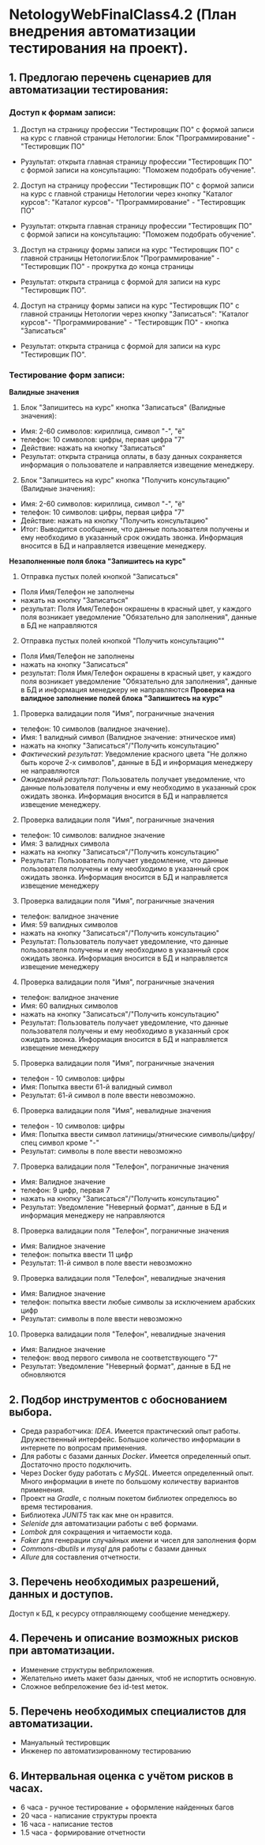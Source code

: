 # NetologyWebFinalClass4.2 (План внедрения автоматизации тестирования на проект).

## 1. Предлогаю перечень сценариев для автоматизации тестирования:
### Доступ к формам записи:
1. Доступ на страницу профессии "Тестировщик ПО" с формой записи на курс  с главной страницы Нетологии: Блок "Программирование" - "Тестировщик ПО" 
- Рузультат: открыта главная страницу профессии "Тестировщик ПО" с формой записи на консультацию: "Поможем подобрать обучение".
2. Доступ на страницу профессии "Тестировщик ПО" с формой записи на курс  с главной страницы Нетологии  через кнопку "Каталог курсов": "Каталог курсов"- "Программирование" - "Тестировщик ПО"
- Рузультат: открыта главная страницу профессии "Тестировщик ПО" с формой записи на консультацию: "Поможем подобрать обучение".
3. Доступ на страницу формы записи на курс "Тестировщик ПО"  с главной страницы Нетологии:Блок "Программирование" -  "Тестировщик ПО" - прокрутка до конца страницы
- Результат: открыта страница с формой для записи на курс "Тестировщик ПО".
4. Доступ на страницу формы записи на курс "Тестировщик ПО"  с главной страницы Нетологии через кнопку "Записаться": "Каталог курсов"- "Программирование" - "Тестировщик ПО" - кнопка "Записаться"
- Результат: открыта страница с формой для записи на курс "Тестировщик ПО".
### Тестирование форм записи:
**Валидные значения**
1. Блок "Запишитесь на курс" кнопка "Записаться" (Валидные значения): 
- Имя: 2-60 символов: кириллица, символ "-", "ё"
- телефон: 10 символов: цифры, первая цифра "7"
- Действие: нажать на кнопку "Записаться"
- Результат: открыта страница оплаты, в базу данных сохраняется информация о пользователе и направляется извещение менеджеру.
2. Блок "Запишитесь на курс" кнопка "Получить консультацию" (Валидные значения): 
- Имя: 2-60 символов: кириллица, символ "-", "ё"
- телефон: 10 символов: цифры, первая цифра "7"
- Действие: нажать на кнопку "Получить консультацию"
- Итог: Выводится сообщение, что данные пользователя получены и ему необходимо в указанный срок ожидать звонка. Информация вносится в БД и направляется извещение менеджеру.
  
**Незаполненные поля блока "Запишитесь на курс"**
1. Отправка пустых полей кнопкой "Записаться"
- Поля Имя/Телефон не заполнены
- нажать на кнопку "Записаться"
- результат: Поля Имя/Телефон окрашены в красный цвет, у каждого поля возникает уведомление "Обязательно для заполнения", данные в БД не направляются
2. Отправка пустых полей кнопкой "Получить консультацию""
- Поля Имя/Телефон не заполнены
- нажать на кнопку "Записаться"
- результат: Поля Имя/Телефон окрашены в красный цвет, у каждого поля возникает уведомление "Обязательно для заполнения", данные в БД и информация менеджеру не направляются
**Проверка на валидное заполнение полей блока "Запишитесь на курс"**
1. Проверка валидации поля "Имя", пограничные значения
- телефон: 10 символов (валидное значение).
- Имя: 1 валидный символ (Валидное значение: этническое имя)
- нажать на кнопку "Записаться"/"Получить консультацию"
- _Фактический результат_: Уведомление красного цвета "Не должно быть короче 2-х символов", данные в БД и информация менеджеру не направляются
- _Ожидаемый результат_:  Пользователь получает уведомление, что данные пользователя получены и ему необходимо в указанный срок ожидать звонка. Информация вносится в БД и направляется извещение менеджеру.
2. Проверка валидации поля "Имя", пограничные значения
- телефон: 10 символов: валидное значение
- Имя: 3 валидных символа
- нажать на кнопку "Записаться"/"Получить консультацию"
- Результат: Пользователь получает уведомление, что данные пользователя получены и ему необходимо в указанный срок ожидать звонка. Информация вносится в БД и направляется извещение менеджеру
3. Проверка валидации поля "Имя", пограничные значения
- телефон: валидное значение
- Имя: 59 валидных символов
- нажать на кнопку "Записаться"/"Получить консультацию"
- Результат: Пользователь получает уведомление, что данные пользователя получены и ему необходимо в указанный срок ожидать звонка. Информация вносится в БД и направляется извещение менеджеру
4. Проверка валидации поля "Имя", пограничные значения
- телефон: валидное значение
- Имя: 60 валидных символов
- нажать на кнопку "Записаться"/"Получить консультацию"
- Результат: Пользователь получает уведомление, что данные пользователя получены и ему необходимо в указанный срок ожидать звонка. Информация вносится в БД и направляется извещение менеджеру
5. Проверка валидации поля "Имя", пограничные значения
- телефон - 10 символов: цифры
- Имя: Попытка ввести 61-й валидный символ
- Результат: 61-й символ в поле ввести невозможно.
6. Проверка валидации поля "Имя", невалидные значения
- телефон - 10 символов: цифры
- Имя: Попытка ввести символ латиницы/этнические символы/цифру/спец символ кроме "-"
- Результат: символы в поле ввести невозможно
7. Проверка валидации поля "Телефон", пограничные значения
- Имя: Валидное значение
- телефон: 9 цифр, первая 7
- нажать на кнопку "Записаться"/"Получить консультацию"
- Результат: Уведомление "Неверный формат", данные в БД и информация менеджеру не направляются
8. Проверка валидации поля "Телефон", пограничные значения
- Имя: Валидное значение
- телефон: попытка ввести 11 цифр 
- Результат: 11-й символ в поле ввести невозможно
9. Проверка валидации поля "Телефон", невалидные значения
- Имя: Валидное значение
- телефон: попытка ввести любые символы за исключением арабских цифр
- Результат: символы в поле ввести невозможно
10. Проверка валидации поля "Телефон", невалидные значения
- Имя: Валидное значение
- телефон: ввод первого символа не соответствующего "7"
- Результат: Уведомление "Неверный формат", данные в БД не обновляются

## 2. Подбор инструментов с обоснованием выбора.
- Среда разработчика: *IDEA*. Имеется практический опыт работы. Дружественный интерфейс. Большое количество информации в интернете по вопросам применения.
- Для работы с базами данных *Docker*. Имеется определенный опыт. Достаточно просто подключить.
- Через Docker буду работать с *MySQL*. Имеется определенный опыт. Много информации в инете по большому количеству вариантов применения.
- Проект на *Gradle*, с полным покетом библиотек определюсь во время тестирования.
- Библиотека *JUNIT5* так как мне он нравится.
- *Selenide* для автоматизации работы с веб формами.
- *Lombok* для сокращения и читаемости кода.
- *Faker* для генерации случайных имени и чисел для заполнения форм
- *Сommons-dbutils* и *mysql* для работы с базами данных
- *Allure* для составления отчетности.

## 3. Перечень необходимых разрешений, данных и доступов.
Доступ к БД, к ресурсу отправляющему сообщение менеджеру.

## 4. Перечень и описание возможных рисков при автоматизации.
- Изменение структуры вебприложения.
- Желательно иметь макет базы данных, чтоб не испортить основную.
- Сложное вебпреложение без id-test меток.

## 5. Перечень необходимых специалистов для автоматизации.
- Мануальный тестировщик
- Инженер по автоматизированному тестированию

## 6. Интервальная оценка с учётом рисков в часах.
- 6 часа - ручное тестирование + оформление найденных багов
- 20 часа - написание структуры проекта
- 16 часа - написание тестов
- 1.5 часа - формирование отчетности
